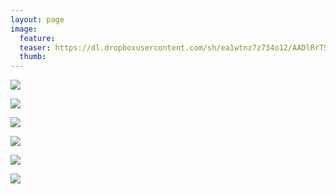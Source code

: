 ```yaml
---
layout: page
image:
  feature:
  teaser: https://dl.dropboxusercontent.com/sh/ea1wtnz7z734o12/AADlRrT5IIMMZDVvaTu71vK0a/luontokuvat/kes%C3%A4/7/DS29045-245px.jpg
  thumb:
---
```


[![](https://dl.dropboxusercontent.com/sh/ea1wtnz7z734o12/AAAx0pGpEA87rBNJxDrPzUWsa/luontokuvat/kes%C3%A4/7/DS29011-800px.jpg)](https://dl.dropboxusercontent.com/sh/ea1wtnz7z734o12/AACkb1431sZ2jBsEnvfqxS-oa/luontokuvat/kes%C3%A4/7/DS29011.jpg)

[![](https://dl.dropboxusercontent.com/sh/ea1wtnz7z734o12/AADD3vWZIoYXC9To9a9EUNMna/luontokuvat/kes%C3%A4/7/DS29045-800px.jpg)](https://dl.dropboxusercontent.com/sh/ea1wtnz7z734o12/AADCjxeLmICSKwbyqIYeVfqna/luontokuvat/kes%C3%A4/7/DS29045.jpg)

[![](https://dl.dropboxusercontent.com/sh/ea1wtnz7z734o12/AAAA852suBLmqBwz3ZeLJDfRa/luontokuvat/kes%C3%A4/7/DS29024-800px.jpg)](https://dl.dropboxusercontent.com/sh/ea1wtnz7z734o12/AAA_fopFRjxQFpnoqGtegtZpa/luontokuvat/kes%C3%A4/7/DS29024.jpg)

[![](https://dl.dropboxusercontent.com/sh/ea1wtnz7z734o12/AACm4Rvr3q3ZgPxJ7_xtR_lFa/luontokuvat/kes%C3%A4/7/DS29026-800px.jpg)](https://dl.dropboxusercontent.com/sh/ea1wtnz7z734o12/AADjFnVLFJIYuOOMjDYVxT0_a/luontokuvat/kes%C3%A4/7/DS29026.jpg)

[![](https://dl.dropboxusercontent.com/sh/ea1wtnz7z734o12/AAD572wivt4AUQR13zP1sDXta/luontokuvat/kes%C3%A4/7/DS29030-800px.jpg)](https://dl.dropboxusercontent.com/sh/ea1wtnz7z734o12/AACf51nYG8P2uGSog5MSOjWZa/luontokuvat/kes%C3%A4/7/DS29030.jpg)

[![](https://dl.dropboxusercontent.com/sh/ea1wtnz7z734o12/AAAQ2Y81EEJhPJNJuNVVh6iva/luontokuvat/kes%C3%A4/7/DS29032-800px.jpg)](https://dl.dropboxusercontent.com/sh/ea1wtnz7z734o12/AACYD3aZYbIKqDMq-Gl_aQhva/luontokuvat/kes%C3%A4/7/DS29032.jpg)
